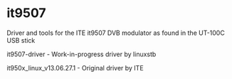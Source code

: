 it9507
======

Driver and tools for the ITE it9507 DVB modulator as found in the UT-100C USB stick

it9507-driver - Work-in-progress driver by linuxstb

it950x_linux_v13.06.27.1 - Original driver by ITE
